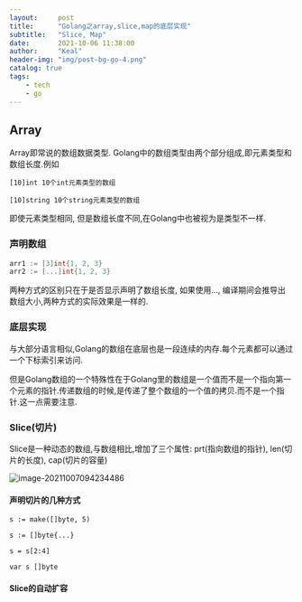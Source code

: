 ```yaml
---
layout:     post
title:      "Golang之array,slice,map的底层实现"
subtitle:   "Slice, Map"
date:       2021-10-06 11:38:00
author:     "Keal"
header-img: "img/post-bg-go-4.png"
catalog: true
tags:
    - tech
    - go
---
```


## Array

Array即常说的数组数据类型. Golang中的数组类型由两个部分组成,即元素类型和数组长度.例如

`[10]int 10个int元素类型的数组`

`[10]string 10个string元素类型的数组 `

即使元素类型相同, 但是数组长度不同,在Golang中也被视为是类型不一样.

### 声明数组

```go
arr1 := [3]int{1, 2, 3}  
arr2 := [...]int{1, 2, 3}
```

两种方式的区别只在于是否显示声明了数组长度, 如果使用..., 编译期间会推导出数组大小,两种方式的实际效果是一样的.

### 底层实现

与大部分语言相似,Golang的数组在底层也是一段连续的内存.每个元素都可以通过一个下标索引来访问.

但是Golang数组的一个特殊性在于Golang里的数组是一个值而不是一个指向第一个元素的指针.传递数组的时候,是传递了整个数组的一个值的拷贝.而不是一个指针.这一点需要注意.

### Slice(切片)

Slice是一种动态的数组,与数组相比,增加了三个属性: prt(指向数组的指针), len(切片的长度), cap(切片的容量)

![image-20211007094234486](https://tva1.sinaimg.cn/large/008i3skNgy1gv6i3pilr2j60vg0cumxn02.jpg)

#### 声明切片的几种方式

`s := make([]byte, 5)`

`s := []byte{...}`

`s = s[2:4]`

`var s []byte` 

#### Slice的自动扩容



